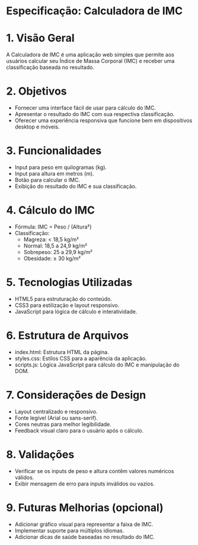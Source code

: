 # Especificação: Calculadora de IMC
# 1. Visão Geral
A Calculadora de IMC é uma aplicação web simples que permite aos usuários calcular seu Índice de Massa Corporal (IMC) e receber uma classificação baseada no resultado.

# 2. Objetivos
* Fornecer uma interface fácil de usar para cálculo do IMC.
* Apresentar o resultado do IMC com sua respectiva classificação.
* Oferecer uma experiência responsiva que funcione bem em dispositivos desktop e móveis.

# 3. Funcionalidades
* Input para peso em quilogramas (kg).
* Input para altura em metros (m).
* Botão para calcular o IMC.
* Exibição do resultado do IMC e sua classificação.

# 4. Cálculo do IMC
* Fórmula: IMC = Peso / (Altura²)
* Classificação:
  * Magreza: < 18,5 kg/m²
  * Normal: 18,5 a 24,9 kg/m²
  * Sobrepeso: 25 a 29,9 kg/m²
  * Obesidade: ≥ 30 kg/m²

# 5. Tecnologias Utilizadas
* HTML5 para estruturação do conteúdo.
* CSS3 para estilização e layout responsivo.
* JavaScript para lógica de cálculo e interatividade.

# 6. Estrutura de Arquivos
* index.html: Estrutura HTML da página.
* styles.css: Estilos CSS para a aparência da aplicação.
* scripts.js: Lógica JavaScript para cálculo do IMC e manipulação do DOM.

# 7. Considerações de Design
* Layout centralizado e responsivo.
* Fonte legível (Arial ou sans-serif).
* Cores neutras para melhor legibilidade.
* Feedback visual claro para o usuário após o cálculo.

# 8. Validações
* Verificar se os inputs de peso e altura contêm valores numéricos válidos.
* Exibir mensagem de erro para inputs inválidos ou vazios.

# 9. Futuras Melhorias (opcional)
* Adicionar gráfico visual para representar a faixa de IMC.
* Implementar suporte para múltiplos idiomas.
* Adicionar dicas de saúde baseadas no resultado do IMC.
